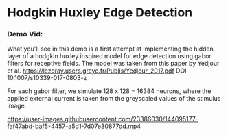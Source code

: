 # Hodgkin Huxley Edge Detection

### Demo Vid:
What you'll see in this demo is a first attempt at implementing the hidden layer of a hodgkin huxley inspired model for edge detection using gabor filters for receptive fields. The model was taken from this paper by Yedjour et al. https://lezoray.users.greyc.fr/Publis/Yedjour_2017.pdf DOI 10.1007/s10339-017-0803-z

For each gabor filter, we simulate 128 x 128 = 16384 neurons, where the applied external current is taken from the greyscaled values of the stimulus image.

https://user-images.githubusercontent.com/23386030/144095177-faf47abd-baf5-4457-a5d1-7d07e30877dd.mp4
